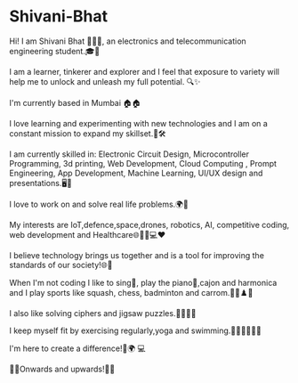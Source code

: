 # Shivani-Bhat

Hi! I am Shivani Bhat 🙋🏻‍♀️, an electronics and telecommunication engineering student.🎓📡

I am a learner, tinkerer and explorer and I feel that exposure to variety will help me to unlock and unleash my full potential. 🔍✨

I'm currently based in Mumbai 🏠🏠

I love learning and experimenting with new technologies and I am on a constant mission to expand my skillset.🚀🛠️

I am currently skilled in: Electronic Circuit Design, Microcontroller Programming, 3d printing, Web Development, Cloud Computing , Prompt Engineering, App Development, 
Machine Learning, UI/UX design and presentations.🖥️🤖

I love to work on and solve real life problems.🌍🧩

My interests are IoT,defence,space,drones, robotics, AI, competitive coding, web development and Healthcare🌐🚁🤖💻❤️

I believe technology brings us together and is a tool for improving the standards of our society!🌐🤝

When I'm not coding I like to sing🎤, play the piano🎹,cajon and harmonica and I play sports like squash, chess, badminton and carrom.🎼🏸♟️🎯

I also like solving ciphers and jigsaw puzzles.🕵🏻‍♀️🧩 

I keep myself fit by exercising regularly,yoga and swimming.🏋️‍♀️🧘‍♀️🏊‍♀️

I'm here to create a difference!🌟🌍 💻

🚀🚀Onwards and upwards!🚀🚀
